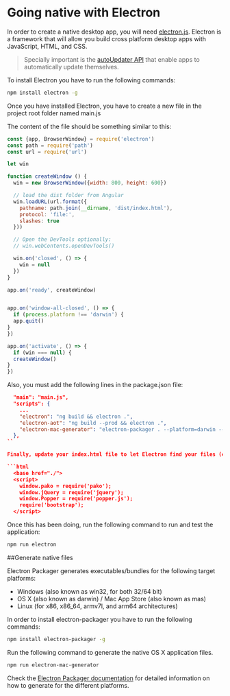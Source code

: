 # Going native with Electron

In order to create a native desktop app, you will need [electron.js][electron]. Electron is a framework that will allow you build cross platform desktop apps with JavaScript, HTML, and CSS.

> Specially important is the [autoUpdater API](https://electronjs.org/docs/api/auto-updater) that enable apps to automatically update themselves.

To install Electron you have to run the following commands:

```bash
npm install electron -g
```

Once you have installed Electron, you have to create a new file in the project root folder named main.js

The content of the file should be something similar to this:

```javascript
const {app, BrowserWindow} = require('electron')
const path = require('path')
const url = require('url')

let win

function createWindow () {
  win = new BrowserWindow({width: 800, height: 600})

  // load the dist folder from Angular
  win.loadURL(url.format({
    pathname: path.join(__dirname, 'dist/index.html'),
    protocol: 'file:',
    slashes: true
  }))

  // Open the DevTools optionally:
  // win.webContents.openDevTools()

  win.on('closed', () => {
    win = null
  })
}

app.on('ready', createWindow)


app.on('window-all-closed', () => {
  if (process.platform !== 'darwin') {
  app.quit()
}
})

app.on('activate', () => {
  if (win === null) {
  createWindow()
}
})
```

Also, you must add the following lines in the package.json file:

```json
  "main": "main.js",
  "scripts": {
    ...
    "electron": "ng build && electron .",
    "electron-aot": "ng build --prod && electron .",
    "electron-mac-generator": "electron-packager . --platform=darwin --electron-version=1.6.2"
  },
``

Finally, update your index.html file to let Electron find your files (change the base href) and add the required dependencies:

```html
  <base href="./">
  <script>
    window.pako = require('pako');
    window.jQuery = require('jquery');
    window.Popper = require('popper.js');
    require('bootstrap');
  </script>
```

Once this has been doing, run the following command to run and test the application:

```bash
npm run electron
```

##Generate native files

Electron Packager generates executables/bundles for the following target platforms:

- Windows (also known as win32, for both 32/64 bit)
- OS X (also known as darwin) / Mac App Store (also known as mas)
- Linux (for x86, x86_64, armv7l, and arm64 architectures)

In order to install electron-packager you have to run the following commands:

```bash
npm install electron-packager -g
```

Run the following command to generate the native OS X application files.

```bash
npm run electron-mac-generator
```

Check the [Electron Packager documentation](https://github.com/electron-userland/electron-packager) for detailed information on how to generate for the different platforms.

[electron]: https://electronjs.org/

